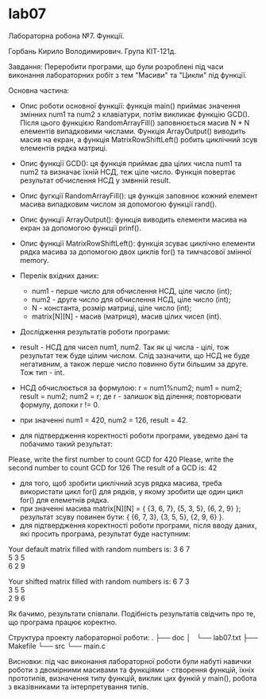 # lab07
Лабораторна робона №7. Функції.

Горбань Кирило Володимирович. Група КІТ-121д.

Завдання: Переробити програми, що були розроблені під часи виконання
лабораторних робіт з тем "Масиви" та "Цикли" під функції. 

Основна частина:
 - Опис роботи основної функції: функція main() приймає значення змінних num1
та num2 з клавіатури, потім викликає функцію GCD(). Після цього функцією 
RandomArrayFill() заповнюється масив N * N елементів випадковими числами.
Функція ArrayOutput() виводить масив на екран, а функція MatrixRowShiftLeft()
робить циклічний зсув елементів рядка матриці.

 - Опис функції GCD(): ця функція приймає два цілих числа num1 та num2 та 
визначає їхній НСД, теж ціле число. Функція повертає результат обчислення НСД
у змвнній result.

 - Опис фугкції RandomArrayFill(): ця функція заповнює кожний елемент масива
випадковим числом зя допомогою функції rand(). 

 - Опис функції ArrayOutput(): функція виводить елементи масива на екран за
допомогою функції prinf().

 - Опис функції MatrixRowShiftLeft(): функція зсуває циклічно елементи рядка
масива за допомогою двох циклів for() та тимчасової змінної memory.

 - Перелік вхідних даних:
   - num1 - перше число для обчислення НСД, ціле число (int);
   - num2 - друге число для обчислення НСД, ціле число (int);
   - N - константа, розмір матриці, ціле число (int);
   - matrix[N][N] - масив (матриця), масив цілих чисел (int).

 - Дослідження результатів роботи програми:
  - result - НСД для чисел num1, num2. Так як ці числа - цілі, тож результат
теж буде цілим числом. Слід зазначити, що НСД не буде негативним, а також
перше число повинно бути більшим за друге. Тож тип - int. 
   - НСД обчислюється за формулою:
	r = num1%num2;
        num1 = num2;
        result = num2;
        num2 = r;
де r - залишок від ділення; повторювати формулу, допоки r != 0. 
   - при значенні num1 = 420, num2 = 126, result = 42.
   - для підтвердження коректності роботи програми, уведемо дані та побачимо
такий результат:

Please, write the first number to count GCD for
420
Please, write the second number to count GCD for
126
The result of a GCD is:
42


  - для того, щоб зробити циклічний зсув рядка масива, треба використати цикл
for() для рядків, у якому зробити ще один цикл for() для елеметнів рядка. 
   - при значенні масива matrix[N][N] = 
{
	{3, 6, 7},
	{5, 3, 5},
	{6, 2, 9}
};
результат зсуву повинен бути:
{
	{6, 7, 3},
	{3, 5, 5},
	{2, 9, 6}
}.
   - для підтвердження коректності роботи програми, після вводу даних, які 
просить програма, результат буде наступним:

Your default matrix filled with random numbers is:
3	6	7	
5	3	5	
6	2	9	

Your shifted matrix filled with random numbers is:
6	7	3	
3	5	5	
2	9	6	

Як бачимо, результати співпали. Подібність результатів свідчить про те, що
програма працює коректно.

Структура проекту лабораторної роботи:
.
├── doc
│   └── lab07.txt
├── Makefile
└── src
    └── main.c

Висновки: під час виконання лабораторної роботи були набуті навички роботи
з двомірними масивами та функціями - створення функцій, їхніх прототипів,
визначення типу функцій, виклик цих функій у main(), робота з вказівниками
та інтерпретування типів. 
